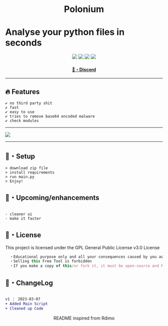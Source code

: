 <h1 align="center">
  Polonium
</h1>

<h1>Analyse your python files in seconds</h1>

<p align="center">
  <img src="https://img.shields.io/github/languages/top/sfx2me/Polonium?style=flat-square">
  <img src="https://img.shields.io/github/last-commit/sfx2me/Polonium?style=flat-square">
  <img src="https://img.shields.io/github/stars/sfx2me/Polonium?color=7F9DE0&label=Stars&style=flat-square">
  <img src="https://img.shields.io/github/forks/sfx2me/Polonium?color=7F9DE0&label=Forks&style=flat-square">
</p>

<h4 align="center">
  <a href="https://discord.gg/deobf">🌌・Discord</a>
</h4>

---

## :fire: Features
```sh-session
✔ no third party shit
✔ fast
✔ easy to use
✔ tries to remove base64 encoded malware
✔ check modules
```
---


<img src="https://user-images.githubusercontent.com/88455386/227010854-1e7f1faa-e7ea-4a83-9b10-6364edc99c22.png">

---

## 🚀・Setup

```sh-session
> download zip file
> install requirements
> run main.py
> Enjoy!
```

## 🎉・Upcoming/enhancements
```sh-session

- cleaner ui
- make it faster
```


## 📄・License

This project is licensed under the GPL General Public License v3.0 License
```js
  ・Educational purpose only and all your consequences caused by you actions is your responsibility
  ・Selling this Free Tool is forbidden
  ・If you make a copy of this/or fork it, it must be open-source and have credits linking to this repo
```

## 💭・ChangeLog

```diff

v1 ⋮ 2023-03-07
+ Added Main Script
+ Cleaned up Code
```

<p align="center">
  README inspired from Rdimo
</p>
 

